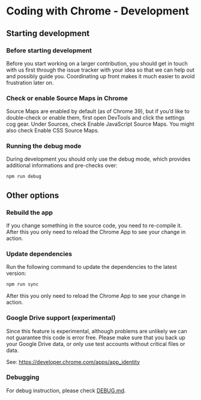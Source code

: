 Coding with Chrome - Development
=================================

Starting development
---------------------

### Before starting development

Before you start working on a larger contribution, you should get in touch
with us first through the issue tracker with your idea so that we can help out
and possibly guide you.
Coordinating up front makes it much easier to avoid frustration later on.

### Check or enable Source Maps in Chrome

Source Maps are enabled by default (as of Chrome 39), but if you’d like to
double-check or enable them, first open DevTools and click the settings cog
gear.
Under Sources, check Enable JavaScript Source Maps.
You might also check Enable CSS Source Maps.

### Running the debug mode

During development you should only use the debug mode, which provides additional
informations and pre-checks over:

```bash
npm run debug
```

Other options
--------------

### Rebuild the app

If you change something in the source code, you need to re-compile it.
After this you only need to reload the Chrome App to see your change in action.

### Update dependencies

Run the following command to update the dependencies to the latest version:

```bash
npm run sync
```

After this you only need to reload the Chrome App to see your change in action.

### Google Drive support (experimental)

Since this feature is experimental, although problems are unlikely we can not
guarantee this code is error free. Please make sure that you back up your
Google Drive data, or only use test accounts without critical files or data.

See: <https://developer.chrome.com/apps/app_identity>

### Debugging

For debug instruction, please check [DEBUG.md](DEBUG.md).
